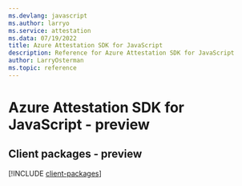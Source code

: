 ```yaml
---
ms.devlang: javascript
ms.author: larryo
ms.service: attestation
ms.data: 07/19/2022
title: Azure Attestation SDK for JavaScript
description: Reference for Azure Attestation SDK for JavaScript
author: LarryOsterman
ms.topic: reference
---
```

# Azure Attestation SDK for JavaScript - preview

## Client packages - preview
[!INCLUDE [client-packages](attestation-client-index.md)]
